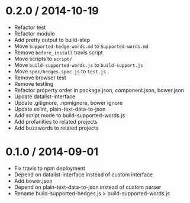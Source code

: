
0.2.0 / 2014-10-19
==================

 * Refactor test
 * Refactor module
 * Add pretty output to build-step
 * Move `Supported-hedge-words.md` to `Supported-words.md`
 * Remove `before_install` travis script
 * Move scripts to `script/`
 * Move `build-supported-words.js` to `build-support.js`
 * Move `spec/hedges.spec.js` to `test.js`
 * Remove browser test
 * Remove testling
 * Refactor property order in package.json, component.json, bower.json
 * Update datalist-interface
 * Update .gitignore, .npmignore, bower ignore
 * Update eslint, plain-text-data-to-json
 * Add script mode to build-supported-words.js
 * Add profanities to related projects
 * Add buzzwords to related projects

0.1.0 / 2014-09-01
==================

 * Fix travis to npm deployment
 * Depend on datalist-interface instead of custom interface
 * Add bower.json
 * Depend on plain-text-data-to-json instead of custom parser
 * Rename build-supported-hedges.js > build-supported-words.js
